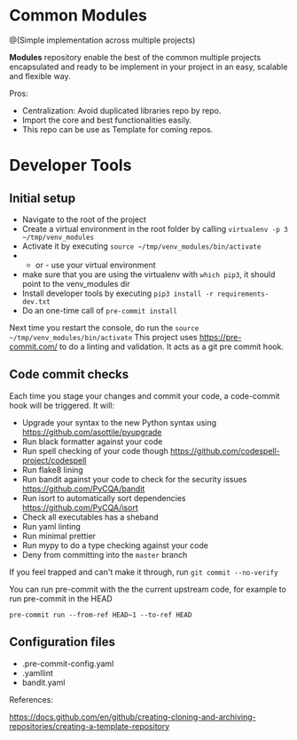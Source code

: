 # Common Modules

@(Simple implementation across multiple projects)

**Modules** repository enable the best of the common multiple projects encapsulated and ready to be implement in your project in an easy, scalable and flexible way.

Pros:
*  Centralization: Avoid duplicated libraries repo by repo.
*  Import the core and best functionalities easily.
*  This repo can be use as Template for coming repos.

# Developer Tools



## Initial setup
- Navigate to the root of the project
- Create a virtual environment in the root folder by calling `virtualenv -p 3 ~/tmp/venv_modules`
- Activate it by executing `source ~/tmp/venv_modules/bin/activate`
- - or - use your virtual environment
- make sure that you are using the virtualenv with `which pip3`, it should point to the venv_modules dir
- Install developer tools by executing `pip3 install -r requirements-dev.txt`
- Do an one-time call of `pre-commit install`

Next time you restart the console, do run the `source ~/tmp/venv_modules/bin/activate`
This project uses https://pre-commit.com/ to do a linting and validation. It acts as a git pre commit hook.

## Code commit checks

Each time you stage your changes and commit your code, a code-commit hook will be triggered. It will:
- Upgrade your syntax to the new Python syntax using https://github.com/asottile/pyupgrade
- Run black formatter against your code
- Run spell checking of your code though https://github.com/codespell-project/codespell
- Run flake8 lining
- Run bandit against your code to check for the security issues https://github.com/PyCQA/bandit
- Run isort to automatically sort dependencies https://github.com/PyCQA/isort
- Check all executables has a sheband
- Run yaml linting
- Run minimal prettier
- Run mypy to do a type checking against your code
- Deny from committing into the `master` branch

If you feel trapped and can't make it through, run `git commit --no-verify`


You can run pre-commit with the the current upstream code, for example
to run pre-commit in the HEAD

```
pre-commit run --from-ref HEAD~1 --to-ref HEAD
```

## Configuration files
- .pre-commit-config.yaml
- .yamllint
- bandit.yaml


References:

https://docs.github.com/en/github/creating-cloning-and-archiving-repositories/creating-a-template-repository
